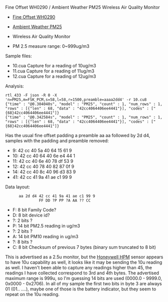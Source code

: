 Fine Offset WH0290 / Ambient Weather PM25 Wireless Air Quality Monitor

- [Fine Offset WH0290](http://www.foshk.com/Other_sensors/WH0290.html)
- [Ambient Weather PM25](https://www.ambientweather.com/ampm25.html)

- Wireless Air Quality Monitor
- PM 2.5 measure range: 0~999ug/m3

Sample files:
- 10.cua Capture for a reading of 10ug/m3
- 11.cua Capture for a reading of 11ug/m3
- 12.cua Capture for a reading of 12ug/m3

Analysis:
```
rtl_433 -F json -R 0 -X 'n=PM25,m=FSK_PCM,s=58,l=58,r=1500,preamble=aaaa2dd4' -r 10.cu8
{"time" : "@0.304040s", "model" : "PM25", "count" : 1, "num_rows" : 1, "rows" : [{"len" : 68, "data" : "42cc4064406ee4441"}], "codes" : ["{68}42cc4064406ee4441"]}
{"time" : "@0.342584s", "model" : "PM25", "count" : 1, "num_rows" : 1, "rows" : [{"len" : 68, "data" : "42cc4064406ee4441"}], "codes" : ["{68}42cc4064406ee4441"]}
```

Has the usual fine offset padding a preamble aa aa followed by 2d d4, samples with the padding and preamble removed:
-  9: 42 cc 40 5a 40 64 15 61 9
- 10: 42 cc 40 64 40 6e e4 44 1
- 11: 42 cc 40 6e 40 78 df 53 9
- 12: 42 cc 40 78 40 82 87 0f 9
- 14: 42 cc 40 8c 40 96 d3 83 9
- 41: 42 cc 41 9a 41 ae c1 99 9

Data layout:
```
      aa 2d d4 42 cc 41 9a 41 ae c1 99 9
               FF DD ?P PP ?A AA ?? CC
```
  - F: 8 bit Family Code?
  - D: 8 bit device id?
  - ?: 2 bits ?
  - P: 14 bit PM2.5 reading in ug/m3
  - ?: 2 bits ?
  - A: 14 bit PM10 reading in ug/m3
  - ?: 8 bits ?
  - C: 8 bit Checksum of previous 7 bytes (binary sum truncated to 8 bit)

This is advertised as a 2.5u monitor, but the [Honeywell HPM](https://sensing.honeywell.com/sensors/particle-sensors/HPM-series) sensor appears to have 10u capability as well, it looks like it may be sending the 10u reading as well.  I haven't been able to capture any readings higher than 45, the readings I have collected correspond to 3rd and 4th bytes. The advertised maximum range is 999u, so I'm guessing 14 bits are used (0000.0 - 9999.0, 0x0000 - 0x2706). In all of my sample the first two bits in byte 3 are always 01 (01.. ....), maybe one of those is the battery indicator, but they seem to repeat on the 10u reading.
